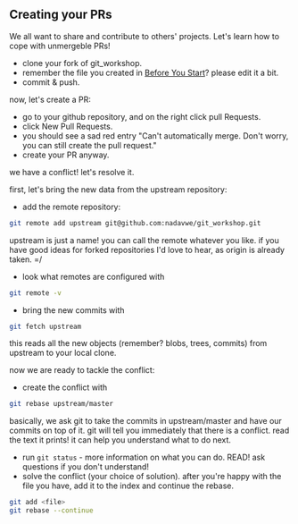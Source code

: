 ## Creating your PRs

We all want to share and contribute to others' projects.
Let's learn how to cope with unmergeble PRs!

* clone your fork of git_workshop.
* remember the file you created in <a href="https://github.com/nadavwe/git_workshop#before-you-start">Before You Start</a>? please edit it a bit.
* commit & push.

now, let's create a PR:
  * go to your github repository, and on the right click pull Requests. 
  * click New Pull Requests.
  * you should see a sad red entry "Can't automatically merge. Don't worry, you can still create the pull request."
  * create your PR anyway.

we have a conflict! let's resolve it.

first, let's bring the new data from the upstream repository:
* add the remote repository:
```bash
git remote add upstream git@github.com:nadavwe/git_workshop.git
```
  upstream is just a name! you can call the remote whatever you like. if you have good ideas for forked repositories I'd love to hear, as origin is already taken. =/
* look what remotes are configured with
```bash
git remote -v
```
* bring the new commits with 
```bash
git fetch upstream
```
this reads all the new objects (remember? blobs, trees, commits) from upstream to your local clone.

now we are ready to tackle the conflict:
* create the conflict with
```bash
git rebase upstream/master
```
basically, we ask git to take the commits in upstream/master and have our commits on top of it.
git will tell you immediately that there is a conflict.
read the text it prints! it can help you understand what to do next.
* run ```git status``` - more information on what you can do. READ! ask questions if you don't understand!
* solve the conflict (your choice of solution). after you're happy with the file you have, add it to the index and continue the rebase. 
```bash
git add <file>
git rebase --continue
```





